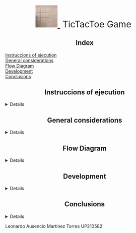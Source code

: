 <div align= "center">

<h1 style="font-weight:normal">
  <a href="https://sourcerer.io">
    <img src=https://github.com/UP210582/UP210582_CPP/blob/main/Imagenes/tic-tac-toe-robot.gif 
    alt="Sourcerer" width=70>
  </a>
  &nbsp;TicTacToe Game&nbsp;
</h1>


## Index
</div>

[Instruccions of  ejecution](#Instruccions-of-ejecution)  
[General considerations](#General-considerations)  
[Flow Diagram](#Flow-Diagram)  
[Development](#Development)  
[Conclusions](#Conclusions)  


<div align= "center">

## Instruccions of  ejecution
</div>
<details close="open">

</div align="center">

In order to enjoy the single player and multiplayer game modes, you first need to follow the steps below depending on the operating system.
<h2> Windox </h2>

1. Download or clone my repo with the following command in the terminal:
   
~~~
"git clone https://github.com/UP210052/UP210052_CPP.git"
~~~

2. Download and install the compiler in this link https://sourceforge.net/projects/mingw/files/OldFiles/ 
3. Open the terminal at the direction of the file with the command:

~~~
cd C:\Documents\...
~~~

4. To compile use command:

~~~
gcc  04_Gato.cpp -o 04_Gato.exe
~~~

5. To run type this code:

~~~
04_Gato.exe
~~~

<h2> Linux (Ubuntu)</h2>

1. Download or clone my repo with the following command in the terminal:
   
~~~
"git clone https://github.com/UP210052/UP210052_CPP.git"
~~~

2. Install GNU c/c++ compiler, open the terminal and type:

~~~
$ sudo apt-get update
$ sudo apt-get install build-essential manpages-dev
~~~

3. To compile this program, type:

~~~
gcc 04_Gato.c -o 04_Gato
~~~

4. To run this program, type:
   
~~~
./04_Gato
~~~

</div>

this game has 2 game modes, solitaire mode which is against the computer and multiplayer mode which allows you to play against your friends, the game has a total of 9 moves, to select the game mode just type 1 for single player and 2 for multiplayer, on the other hand the player 1 is always the O and the player X is the player 2 or Pc depending on the selected mode.
</details>

<div align= "center">

## General considerations
</div>
<details close="open">
To play you have to keep in mind that to select the game mode you only have to put 1 or 2 if you try to put another value that is not one of these 2 the program will ask you to enter a valid mode and you will have to run the program again, also already inside the game in the grid you will see the number corresponding to each square, likewise if you put a move in a square that is occupied, you will be asked to enter a valid square.

#### Player 1 is always O
#### Player 2 is always X
#### Player Pc is always X
#### Negative values and decimals are not accepted.
#### Singleplayer mode Player 1 always starts the game
#### Only integer values are accepted, do not enter letters or special characters as the program is not designed to interpret letters or special characters.

</details>

<div align= "center">

## Flow Diagram
</div>
<details close="open">
abcdefghijklmnñopqrstuvwxyz
</details>

<div align= "center">

## Development
</div>
<details close="open">

<div align= "center">

### Player vs Pc

#### To start we select the game mode, in this case it is singleplayer since we are going to play against the pc.
<img src=https://github.com/UP210582/UP210582_CPP/blob/main/Imagenes/1.png 
alt="Sourcerer" width=300>
#### After selecting 1 we will enter in singleplayer mode and this we will be able to know thanks to the header that will tell us in which mode we are in case we forget in which mode we are playing.
<img src=https://github.com/UP210582/UP210582_CPP/blob/main/Imagenes/2.png
alt="Sourcerer" width=300>
#### Now we select the square to play, the squares to select are from 1 to 9 and just type a number and the move will be reflected on the board.
<img src=https://github.com/UP210582/UP210582_CPP/blob/main/Imagenes/3.png 
alt="Sourcerer" width=300>
#### Now the next turn is the computer's turn, it will randomly select a square.
<img src=https://github.com/UP210582/UP210582_CPP/blob/main/Imagenes/4.png 
alt="Sourcerer" width=300>
#### After this we can continue playing to beat the computer.
<img src=https://github.com/UP210582/UP210582_CPP/blob/main/Imagenes/5.png 
alt="Sourcerer" width=300>

</div>
</details>

<div align= "center">

## Conclusions
</div>
<details close="open">

This project was a real challenge because for the creation of the singleplayer game mode we had to develop an intelligence which could predict the moves and use this prediction in their favor, for that we use a copy of the cat with the moves already set, this intelligence checks each of the boxes and determines which of them will provide the victory, and with this the difficult was solved. 

The code has nothing of order is not consecutive since we used the creation of functions which we can call to use them later and thus not having to be repeating many times the same code which will do the same thing over and over again, for that we had to create functions which were concise and precise to be able to call them over and over again and thus to be more fluid and efficient work.

Throughout all the work I was presented with several challenges, one of them was trying to understand and analyze the operation of the functions as I had missed 2 classes which were in which the use of these was explained, but I had to learn how to use the functions in a very short period of time. 

</details>


Leonardo Ausencio Martinez Torres UP210582